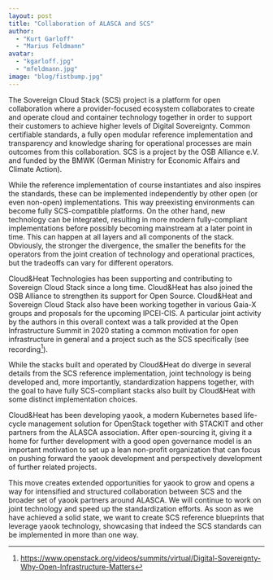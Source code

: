```yaml
---
layout: post
title: "Collaboration of ALASCA and SCS"
author:
  - "Kurt Garloff"
  - "Marius Feldmann"
avatar:
  - "kgarloff.jpg"
  - "mfeldmann.jpg"
image: "blog/fistbump.jpg"
---
```


The Sovereign Cloud Stack (SCS) project is a platform for open collaboration
where a provider-focused ecosystem collaborates to create and operate cloud and
container technology together in order to support their customers to achieve
higher levels of Digital Sovereignty. Common certifiable standards, a fully
open modular reference implementation and transparency and knowledge sharing
for operational processes are main outcomes from this collaboration. SCS is a
project by the OSB Alliance e.V. and funded by the BMWK (German Ministry for
Economic Affairs and Climate Action).

While the reference implementation of course instantiates and also inspires the
standards, these can be implemented independently by other open (or even
non-open) implementations. This way preexisting environments can become fully
SCS-compatible platforms. On the other hand, new technology can be integrated,
resulting in more modern fully-compliant implementations before possibly
becoming mainstream at a later point in time. This can happen at all layers and
all components of the stack. Obviously, the stronger the divergence, the
smaller the benefits for the operators from the joint creation of technology
and operational practices, but the tradeoffs can vary for different operators.

Cloud&Heat Technologies has been supporting and contributing to Sovereign Cloud
Stack since a long time. Cloud&Heat has also joined the OSB Alliance to
strengthen its support for Open Source. Cloud&Heat and Sovereign Cloud Stack
also have been working together in various Gaia-X groups and proposals for the
upcoming IPCEI-CIS. A particular joint activity by the authors in this overall
context was a talk provided at the  Open Infrastructure Summit in 2020 stating
a common motivation for open infrastructure in general and a project such as
the SCS specifically (see recording[^OpenInfra]).

While the stacks built and operated by Cloud&Heat do diverge in several details
from the SCS reference implementation, joint technology is being developed and,
more importantly, standardization happens together, with the goal to have fully
SCS-compliant stacks also built by Cloud&Heat with some distinct implementation
choices.

Cloud&Heat has been developing yaook, a modern Kubernetes based life-cycle
management solution for OpenStack together with STACKIT and other partners from
the ALASCA association. After open-sourcing it, giving it a home for further
development with a good open governance model is an important motivation to set
up a lean non-profit organization that can focus on pushing forward the yaook
development and perspectively development of further related projects.

This move creates extended opportunities for yaook to grow and opens a way for
intensified and structured collaboration between SCS and the broader set of
yaook partners around ALASCA. We will continue to work on joint technology and
speed up the standardization efforts. As soon as we have achieved a solid
state, we want to create SCS reference blueprints that leverage yaook
technology, showcasing that indeed the SCS standards can be implemented in more
than one way.

[^OpenInfra]: <https://www.openstack.org/videos/summits/virtual/Digital-Sovereignty-Why-Open-Infrastructure-Matters>
